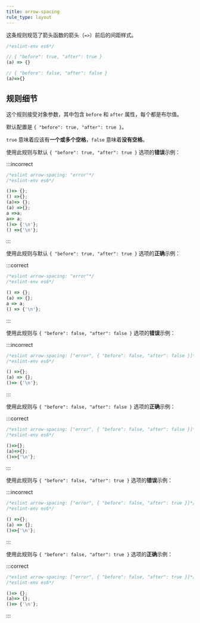 ```yaml
---
title: arrow-spacing
rule_type: layout
---
```


这条规则规范了箭头函数的箭头（`=>`）前后的间距样式。

```js
/*eslint-env es6*/

// { "before": true, "after": true }
(a) => {}

// { "before": false, "after": false }
(a)=>{}
```

## 规则细节

这个规则接受对象参数，其中包含 `before` 和 `after` 属性，每个都是布尔值。

默认配置是 `{ "before": true, "after": true }`。

`true` 意味着应该有**一个或多个空格**，`false` 意味着**没有空格**。

使用此规则与默认 `{ "before": true, "after": true }` 选项的**错误**示例：

:::incorrect

```js
/*eslint arrow-spacing: "error"*/
/*eslint-env es6*/

()=> {};
() =>{};
(a)=> {};
(a) =>{};
a =>a;
a=> a;
()=> {'\n'};
() =>{'\n'};
```

:::

使用此规则与默认 `{ "before": true, "after": true }` 选项的**正确**示例：

:::correct

```js
/*eslint arrow-spacing: "error"*/
/*eslint-env es6*/

() => {};
(a) => {};
a => a;
() => {'\n'};
```

:::

使用此规则与 `{ "before": false, "after": false }` 选项的**错误**示例：

:::incorrect

```js
/*eslint arrow-spacing: ["error", { "before": false, "after": false }]*/
/*eslint-env es6*/

() =>{};
(a) => {};
()=> {'\n'};
```

:::

使用此规则与 `{ "before": false, "after": false }` 选项的**正确**示例：

:::correct

```js
/*eslint arrow-spacing: ["error", { "before": false, "after": false }]*/
/*eslint-env es6*/

()=>{};
(a)=>{};
()=>{'\n'};
```

:::

使用此规则与 `{ "before": false, "after": true }` 选项的**错误**示例：

:::incorrect

```js
/*eslint arrow-spacing: ["error", { "before": false, "after": true }]*/
/*eslint-env es6*/

() =>{};
(a) => {};
()=>{'\n'};
```

:::

使用此规则与 `{ "before": false, "after": true }` 选项的**正确**示例：

:::correct

```js
/*eslint arrow-spacing: ["error", { "before": false, "after": true }]*/
/*eslint-env es6*/

()=> {};
(a)=> {};
()=> {'\n'};
```

:::
